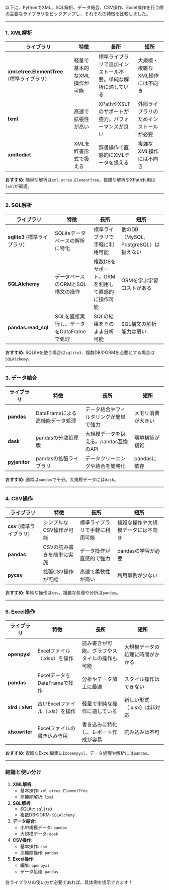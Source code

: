 以下に、PythonでXML、SQL解析、データ結合、CSV操作、Excel操作を行う際の主要なライブラリをピックアップし、それぞれの特徴を比較しました。

---

### 1. **XML解析**
| ライブラリ | 特徴 | 長所 | 短所 |
|-----------|------|------|------|
| **xml.etree.ElementTree** (標準ライブラリ) | 軽量で基本的なXML操作が可能 | 標準ライブラリで追加インストール不要。単純な解析に適している | 大規模・複雑なXML操作には不向き |
| **lxml** | 高速で拡張性が高い | XPathやXSLTのサポートが強力。パフォーマンスが良い | 外部ライブラリのためインストールが必要 |
| **xmltodict** | XMLを辞書形式で扱える | 辞書操作で直感的にXMLデータを扱える | 複雑なXML操作には不向き |

**おすすめ**: 簡単な解析は`xml.etree.ElementTree`、複雑な解析やXPath利用は`lxml`が最適。

---

### 2. **SQL解析**
| ライブラリ | 特徴 | 長所 | 短所 |
|-----------|------|------|------|
| **sqlite3** (標準ライブラリ) | SQLiteデータベースの解析に特化 | 標準ライブラリで手軽に利用可能 | 他のDB（MySQL, PostgreSQL）は扱えない |
| **SQLAlchemy** | データベースのORMとSQL構文の操作 | 複数DBをサポート。ORMを利用して直感的に操作可能 | ORMを学ぶ学習コストがある |
| **pandas.read_sql** | SQLを直接実行し、データをDataFrameで処理 | SQLの結果をそのまま分析可能 | SQL構文の解析能力は弱い |

**おすすめ**: SQLiteを使う場合は`sqlite3`、複数DBやORMを必要とする場合は`SQLAlchemy`。

---

### 3. **データ結合**
| ライブラリ | 特徴 | 長所 | 短所 |
|-----------|------|------|------|
| **pandas** | DataFrameによる高機能データ処理 | データ結合やフィルタリングが簡単で強力 | メモリ消費が大きい |
| **dask** | pandasの分散処理版 | 大規模データを扱える。pandas互換のAPI | 環境構築が複雑 |
| **pyjanitor** | pandasの拡張ライブラリ | データクリーニングや結合を簡略化 | pandasに依存 |

**おすすめ**: 通常は`pandas`で十分。大規模データには`dask`。

---

### 4. **CSV操作**
| ライブラリ | 特徴 | 長所 | 短所 |
|-----------|------|------|------|
| **csv** (標準ライブラリ) | シンプルなCSV操作が可能 | 標準ライブラリで手軽に利用可能 | 複雑な操作や大規模データには不向き |
| **pandas** | CSVの読み書きを簡単に実施 | データ操作が直感的で強力 | pandasの学習が必要 |
| **pycsv** | 拡張CSV操作が可能 | 高速で柔軟性が高い | 利用事例が少ない |

**おすすめ**: 単純な操作は`csv`、複雑な処理や分析は`pandas`。

---

### 5. **Excel操作**
| ライブラリ | 特徴 | 長所 | 短所 |
|-----------|------|------|------|
| **openpyxl** | Excelファイル（.xlsx）を操作 | 読み書きが可能。グラフやスタイルの操作も可能 | 大規模データの処理に時間がかかる |
| **pandas** | ExcelデータをDataFrameで操作 | 分析やデータ加工に最適 | スタイル操作はできない |
| **xlrd** / **xlwt** | 古いExcelファイル（.xls）を操作 | 軽量で単純な操作に適している | 新しい形式（.xlsx）は非対応 |
| **xlsxwriter** | Excelファイルの書き込み専用 | 書き込みに特化し、レポート作成が容易 | 読み込みは不可 |

**おすすめ**: 複雑なExcel編集には`openpyxl`、データ処理や解析には`pandas`。

---

### 結論と使い分け
1. **XML解析**: 
   - 基本操作: `xml.etree.ElementTree`
   - 高機能解析: `lxml`
2. **SQL解析**: 
   - SQLite: `sqlite3`
   - 複数DBやORM: `SQLAlchemy`
3. **データ結合**:
   - 小中規模データ: `pandas`
   - 大規模データ: `dask`
4. **CSV操作**:
   - 基本操作: `csv`
   - 高機能操作: `pandas`
5. **Excel操作**:
   - 編集: `openpyxl`
   - データ処理: `pandas`

各ライブラリの使い方が必要であれば、具体例を提示できます！